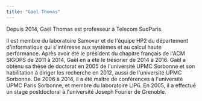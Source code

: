 ```yaml
---
title: "Gael Thomas"
---
```


Depuis 2014, Gaël Thomas est professeur à Telecom SudParis. 

Il est membre du laboratoire Samovar et de l'équipe HP2 du département
d'informatique qui s'intéresse aux systèmes et au calcul haute
performance. Après avoir été le président du chapitre français de l'ACM
SIGOPS de 2011 à 2014, Gaël en a été le trésorier de 2014 à 2016. Gaël a
obtenu sa thèse de doctorat en 2005 de l'université UPMC Sorbonne et son
habilitation à diriger les recherche en 2012, aussi de l'université UPMC
Sorbonne. De 2006 à 2014, il a été maître de conférences à l'université
UPMC Paris Sorbonne, et membre du laboratoire LIP6. En 2005, il a
effectué un stage postdoctoral à l'université Joseph Fourier de
Grenoble.

